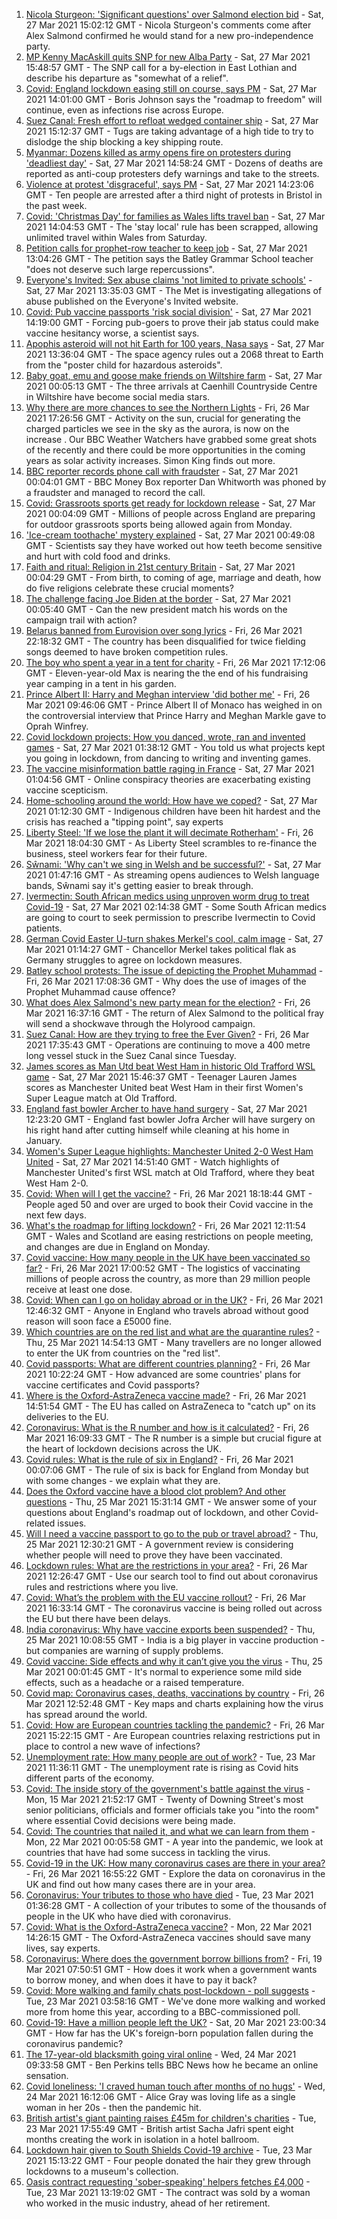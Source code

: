 1. [Nicola Sturgeon: 'Significant questions' over Salmond election bid](https://www.bbc.co.uk/news/uk-scotland-56548830) - Sat, 27 Mar 2021 15:02:12 GMT - Nicola Sturgeon's comments come after Alex Salmond confirmed he would stand for a new pro-independence party.
2. [MP Kenny MacAskill quits SNP for new Alba Party](https://www.bbc.co.uk/news/uk-scotland-scotland-politics-56550195) - Sat, 27 Mar 2021 15:48:57 GMT - The SNP call for a by-election in East Lothian and describe his departure as "somewhat of a relief".
3. [Covid: England lockdown easing still on course, says PM](https://www.bbc.co.uk/news/uk-56544236) - Sat, 27 Mar 2021 14:01:00 GMT - Boris Johnson says the "roadmap to freedom" will continue, even as infections rise across Europe.
4. [Suez Canal: Fresh effort to refloat wedged container ship](https://www.bbc.co.uk/news/world-middle-east-56550350) - Sat, 27 Mar 2021 15:12:37 GMT - Tugs are taking advantage of a high tide to try to dislodge the ship blocking a key shipping route.
5. [Myanmar: Dozens killed as army opens fire on protesters during 'deadliest day'](https://www.bbc.co.uk/news/world-asia-56546920) - Sat, 27 Mar 2021 14:58:24 GMT - Dozens of deaths are reported as anti-coup protesters defy warnings and take to the streets.
6. [Violence at protest 'disgraceful', says PM](https://www.bbc.co.uk/news/uk-england-bristol-56548750) - Sat, 27 Mar 2021 14:23:06 GMT - Ten people are arrested after a third night of protests in Bristol in the past week.
7. [Covid: 'Christmas Day' for families as Wales lifts travel ban](https://www.bbc.co.uk/news/uk-wales-56542593) - Sat, 27 Mar 2021 14:04:53 GMT - The 'stay local' rule has been scrapped, allowing unlimited travel within Wales from Saturday.
8. [Petition calls for prophet-row teacher to keep job](https://www.bbc.co.uk/news/uk-england-leeds-56548667) - Sat, 27 Mar 2021 13:04:26 GMT - The petition says the Batley Grammar School teacher "does not deserve such large repercussions".
9. [Everyone's Invited: Sex abuse claims 'not limited to private schools'](https://www.bbc.co.uk/news/uk-england-london-56549070) - Sat, 27 Mar 2021 13:35:03 GMT - The Met is investigating allegations of abuse published on the Everyone's Invited website.
10. [Covid: Pub vaccine passports 'risk social division'](https://www.bbc.co.uk/news/uk-56548357) - Sat, 27 Mar 2021 14:19:00 GMT - Forcing pub-goers to prove their jab status could make vaccine hesitancy worse, a scientist says.
11. [Apophis asteroid will not hit Earth for 100 years, Nasa says](https://www.bbc.co.uk/news/science-environment-56547727) - Sat, 27 Mar 2021 13:36:04 GMT - The space agency rules out a 2068 threat to Earth from the "poster child for hazardous asteroids".
12. [Baby goat, emu and goose make friends on Wiltshire farm](https://www.bbc.co.uk/news/uk-england-wiltshire-56540936) - Sat, 27 Mar 2021 00:05:13 GMT - The three arrivals at Caenhill Countryside Centre in Wiltshire have become social media stars.
13. [Why there are more chances to see the Northern Lights](https://www.bbc.co.uk/weather/features/56541020) - Fri, 26 Mar 2021 17:26:56 GMT - Activity on the sun, crucial for generating the charged particles we see in the sky as the aurora, is now on the increase . Our BBC Weather Watchers have grabbed some great shots of the recently and there could be more opportunities in the coming years as solar activity increases. Simon King finds out more.
14. [BBC reporter records phone call with fraudster](https://www.bbc.co.uk/news/business-56543849) - Sat, 27 Mar 2021 00:04:01 GMT - BBC Money Box reporter Dan Whitworth was phoned by a fraudster and managed to record the call.
15. [Covid: Grassroots sports get ready for lockdown release](https://www.bbc.co.uk/news/uk-56543479) - Sat, 27 Mar 2021 00:04:09 GMT - Millions of people across England are preparing for outdoor grassroots sports being allowed again from Monday.
16. ['Ice-cream toothache' mystery explained](https://www.bbc.co.uk/news/health-56536300) - Sat, 27 Mar 2021 00:49:08 GMT - Scientists say they have worked out how teeth become sensitive and hurt with cold food and drinks.
17. [Faith and ritual: Religion in 21st century Britain](https://www.bbc.co.uk/news/uk-56545760) - Sat, 27 Mar 2021 00:04:29 GMT - From birth, to coming of age, marriage and death, how do five religions celebrate these crucial moments?
18. [The challenge facing Joe Biden at the border](https://www.bbc.co.uk/news/world-56540621) - Sat, 27 Mar 2021 00:05:40 GMT - Can the new president match his words on the campaign trail with action?
19. [Belarus banned from Eurovision over song lyrics](https://www.bbc.co.uk/news/world-europe-56540236) - Fri, 26 Mar 2021 22:18:32 GMT - The country has been disqualified for twice fielding songs deemed to have broken competition rules.
20. [The boy who spent a year in a tent for charity](https://www.bbc.co.uk/news/uk-56535207) - Fri, 26 Mar 2021 17:12:06 GMT - Eleven-year-old Max is nearing the the end of his fundraising year camping in a tent in his garden.
21. [Prince Albert II: Harry and Meghan interview 'did bother me'](https://www.bbc.co.uk/news/world-europe-56535206) - Fri, 26 Mar 2021 09:46:06 GMT - Prince Albert II of Monaco has weighed in on the controversial interview that Prince Harry and Meghan Markle gave to Oprah Winfrey.
22. [Covid lockdown projects: How you danced, wrote, ran and invented games](https://www.bbc.co.uk/news/stories-56450518) - Sat, 27 Mar 2021 01:38:12 GMT - You told us what projects kept you going in lockdown, from dancing to writing and inventing games.
23. [The vaccine misinformation battle raging in France](https://www.bbc.co.uk/news/blogs-trending-56526265) - Sat, 27 Mar 2021 01:04:56 GMT - Online conspiracy theories are exacerbating existing vaccine scepticism.
24. [Home-schooling around the world: How have we coped?](https://www.bbc.co.uk/news/education-56417834) - Sat, 27 Mar 2021 01:12:30 GMT - Indigenous children have been hit hardest and the crisis has reached a "tipping point", say experts
25. [Liberty Steel: 'If we lose the plant it will decimate Rotherham'](https://www.bbc.co.uk/news/business-56526900) - Fri, 26 Mar 2021 18:04:30 GMT - As Liberty Steel scrambles to re-finance the business, steel workers fear for their future.
26. [Sŵnami: 'Why can't we sing in Welsh and be successful?'](https://www.bbc.co.uk/news/newsbeat-56409123) - Sat, 27 Mar 2021 01:47:16 GMT - As streaming opens audiences to Welsh language bands, Sŵnami say it's getting easier to break through.
27. [Ivermectin: South African medics using unproven worm drug to treat Covid-19](https://www.bbc.co.uk/news/world-africa-56526632) - Sat, 27 Mar 2021 02:14:38 GMT - Some South African medics are going to court to seek permission to prescribe Ivermectin to Covid patients.
28. [German Covid Easter U-turn shakes Merkel's cool, calm image](https://www.bbc.co.uk/news/world-europe-56537390) - Sat, 27 Mar 2021 01:14:27 GMT - Chancellor Merkel takes political flak as Germany struggles to agree on lockdown measures.
29. [Batley school protests: The issue of depicting the Prophet Muhammad](https://www.bbc.co.uk/news/world-europe-30813742) - Fri, 26 Mar 2021 17:08:36 GMT - Why does the use of images of the Prophet Muhammad cause offence?
30. [What does Alex Salmond's new party mean for the election?](https://www.bbc.co.uk/news/uk-scotland-scotland-politics-56541753) - Fri, 26 Mar 2021 16:37:16 GMT - The return of Alex Salmond to the political fray will send a shockwave through the Holyrood campaign.
31. [Suez Canal: How are they trying to free the Ever Given?](https://www.bbc.co.uk/news/56523659) - Fri, 26 Mar 2021 17:35:43 GMT - Operations are continuing to move a 400 metre long vessel stuck in the Suez Canal since Tuesday.
32. [James scores as Man Utd beat West Ham in historic Old Trafford WSL game](https://www.bbc.co.uk/sport/football/56465997) - Sat, 27 Mar 2021 15:46:37 GMT - Teenager Lauren James scores as Manchester United beat West Ham in their first Women's Super League match at Old Trafford.
33. [England fast bowler Archer to have hand surgery](https://www.bbc.co.uk/sport/cricket/56548248) - Sat, 27 Mar 2021 12:23:20 GMT - England fast bowler Jofra Archer will have surgery on his right hand after cutting himself while cleaning at his home in January.
34. [Women's Super League highlights: Manchester United 2-0 West Ham United](https://www.bbc.co.uk/sport/av/football/56551111) - Sat, 27 Mar 2021 14:51:40 GMT - Watch highlights of Manchester United's first WSL match at Old Trafford, where they beat West Ham 2-0.
35. [Covid: When will I get the vaccine?](https://www.bbc.co.uk/news/health-55045639) - Fri, 26 Mar 2021 18:18:44 GMT - People aged 50 and over are urged to book their Covid vaccine in the next few days.
36. [What's the roadmap for lifting lockdown?](https://www.bbc.co.uk/news/explainers-52530518) - Fri, 26 Mar 2021 12:11:54 GMT - Wales and Scotland are easing restrictions on people meeting, and changes are due in England on Monday.
37. [Covid vaccine: How many people in the UK have been vaccinated so far?](https://www.bbc.co.uk/news/health-55274833) - Fri, 26 Mar 2021 17:00:52 GMT - The logistics of vaccinating millions of people across the country, as more than 29 million people receive at least one dose.
38. [Covid: When can I go on holiday abroad or in the UK?](https://www.bbc.co.uk/news/explainers-52646738) - Fri, 26 Mar 2021 12:46:32 GMT - Anyone in England who travels abroad without good reason will soon face a £5000 fine.
39. [Which countries are on the red list and what are the quarantine rules?](https://www.bbc.co.uk/news/explainers-52544307) - Thu, 25 Mar 2021 14:54:13 GMT - Many travellers are no longer allowed to enter the UK from countries on the "red list".
40. [Covid passports: What are different countries planning?](https://www.bbc.co.uk/news/world-europe-56522408) - Fri, 26 Mar 2021 10:22:24 GMT - How advanced are some countries' plans for vaccine certificates and Covid passports?
41. [Where is the Oxford-AstraZeneca vaccine made?](https://www.bbc.co.uk/news/56483766) - Fri, 26 Mar 2021 14:51:54 GMT - The EU has called on AstraZeneca to "catch up" on its deliveries to the EU.
42. [Coronavirus: What is the R number and how is it calculated?](https://www.bbc.co.uk/news/health-52473523) - Fri, 26 Mar 2021 16:09:33 GMT - The R number is a simple but crucial figure at the heart of lockdown decisions across the UK.
43. [Covid rules: What is the rule of six in England?](https://www.bbc.co.uk/news/health-56526587) - Fri, 26 Mar 2021 00:07:06 GMT - The rule of six is back for England from Monday but with some changes - we explain what they are.
44. [Does the Oxford vaccine have a blood clot problem? And other questions](https://www.bbc.co.uk/news/world-asia-china-51176409) - Thu, 25 Mar 2021 15:31:14 GMT - We answer some of your questions about England's roadmap out of lockdown, and other Covid-related issues.
45. [Will I need a vaccine passport to go to the pub or travel abroad?](https://www.bbc.co.uk/news/explainers-55718553) - Thu, 25 Mar 2021 12:30:21 GMT - A government review is considering whether people will need to prove they have been vaccinated.
46. [Lockdown rules: What are the restrictions in your area?](https://www.bbc.co.uk/news/uk-54373904) - Fri, 26 Mar 2021 12:26:47 GMT - Use our search tool to find out about coronavirus rules and restrictions where you live.
47. [Covid: What’s the problem with the EU vaccine rollout?](https://www.bbc.co.uk/news/explainers-52380823) - Fri, 26 Mar 2021 16:33:14 GMT - The coronavirus vaccine is being rolled out across the EU but there have been delays.
48. [India coronavirus: Why have vaccine exports been suspended?](https://www.bbc.co.uk/news/world-asia-india-55571793) - Thu, 25 Mar 2021 10:08:55 GMT - India is a big player in vaccine production - but companies are warning of supply problems.
49. [Covid vaccine: Side effects and why it can’t give you the virus](https://www.bbc.co.uk/news/health-56437270) - Thu, 25 Mar 2021 00:01:45 GMT - It's normal to experience some mild side effects, such as a headache or a raised temperature.
50. [Covid map: Coronavirus cases, deaths, vaccinations by country](https://www.bbc.co.uk/news/world-51235105) - Fri, 26 Mar 2021 12:52:48 GMT - Key maps and charts explaining how the virus has spread around the world.
51. [Covid: How are European countries tackling the pandemic?](https://www.bbc.co.uk/news/explainers-53640249) - Fri, 26 Mar 2021 15:22:15 GMT - Are European countries relaxing restrictions put in place to control a new wave of infections?
52. [Unemployment rate: How many people are out of work?](https://www.bbc.co.uk/news/business-52660591) - Tue, 23 Mar 2021 11:36:11 GMT - The unemployment rate is rising as Covid hits different parts of the economy.
53. [Covid: The inside story of the government's battle against the virus](https://www.bbc.co.uk/news/uk-politics-56361599) - Mon, 15 Mar 2021 21:52:17 GMT - Twenty of Downing Street's most senior politicians, officials and former officials take you "into the room" where essential Covid decisions were being made.
54. [Covid: The countries that nailed it, and what we can learn from them](https://www.bbc.co.uk/news/uk-56455030) - Mon, 22 Mar 2021 00:05:58 GMT - A year into the pandemic, we look at countries that have had some success in tackling the virus.
55. [Covid-19 in the UK: How many coronavirus cases are there in your area?](https://www.bbc.co.uk/news/uk-51768274) - Fri, 26 Mar 2021 16:55:22 GMT - Explore the data on coronavirus in the UK and find out how many cases there are in your area.
56. [Coronavirus: Your tributes to those who have died](https://www.bbc.co.uk/news/uk-52676411) - Tue, 23 Mar 2021 01:36:28 GMT - A collection of your tributes to some of the thousands of people in the UK who have died with coronavirus.
57. [Covid: What is the Oxford-AstraZeneca vaccine?](https://www.bbc.co.uk/news/health-55302595) - Mon, 22 Mar 2021 14:26:15 GMT - The Oxford-AstraZeneca vaccines should save many lives, say experts.
58. [Coronavirus: Where does the government borrow billions from?](https://www.bbc.co.uk/news/business-50504151) - Fri, 19 Mar 2021 07:50:51 GMT - How does it work when a government wants to borrow money, and when does it have to pay it back?
59. [Covid: More walking and family chats post-lockdown - poll suggests](https://www.bbc.co.uk/news/uk-56490823) - Tue, 23 Mar 2021 03:58:16 GMT - We've done more walking and worked more from home this year, according to a BBC-commissioned poll.
60. [Covid-19: Have a million people left the UK?](https://www.bbc.co.uk/news/uk-56435100) - Sat, 20 Mar 2021 23:00:34 GMT - How far has the UK's foreign-born population fallen during the coronavirus pandemic?
61. [The 17-year-old blacksmith going viral online](https://www.bbc.co.uk/news/uk-56503921) - Wed, 24 Mar 2021 09:33:58 GMT - Ben Perkins tells BBC News how he became an online sensation.
62. [Covid loneliness: 'I craved human touch after months of no hugs'](https://www.bbc.co.uk/news/uk-wales-56499588) - Wed, 24 Mar 2021 16:12:06 GMT - Alice Gray was loving life as a single woman in her 20s - then the pandemic hit.
63. [British artist's giant painting raises £45m for children's charities](https://www.bbc.co.uk/news/entertainment-arts-56495039) - Tue, 23 Mar 2021 17:55:49 GMT - British artist Sacha Jafri spent eight months creating the work in isolation in a hotel ballroom.
64. [Lockdown hair given to South Shields Covid-19 archive](https://www.bbc.co.uk/news/uk-england-tyne-56500346) - Tue, 23 Mar 2021 15:13:22 GMT - Four people donated the hair they grew through lockdowns to a museum's collection.
65. [Oasis contract requesting 'sober-speaking' helpers fetches £4,000](https://www.bbc.co.uk/news/uk-england-derbyshire-56496803) - Tue, 23 Mar 2021 13:19:02 GMT - The contract was sold by a woman who worked in the music industry, ahead of her retirement.
